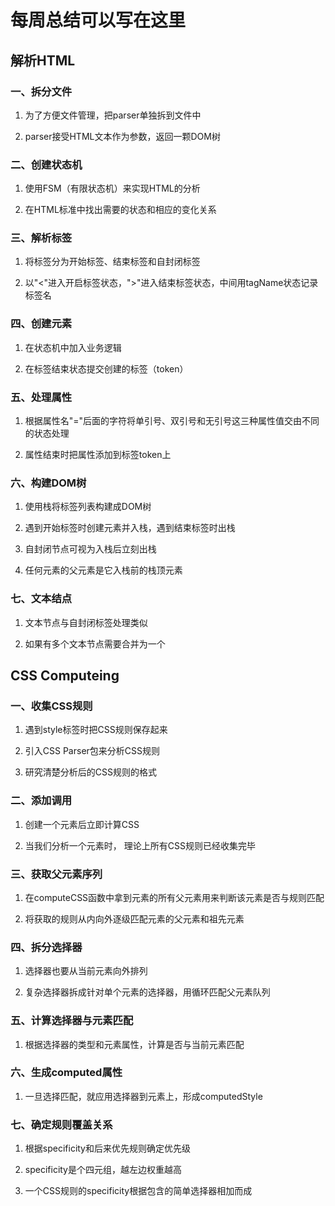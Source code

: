 # 每周总结可以写在这里

## 解析HTML

### 一、拆分文件

1. 为了方便文件管理，把parser单独拆到文件中

2. parser接受HTML文本作为参数，返回一颗DOM树

### 二、创建状态机

1. 使用FSM（有限状态机）来实现HTML的分析

2. 在HTML标准中找出需要的状态和相应的变化关系

### 三、解析标签

1. 将标签分为开始标签、结束标签和自封闭标签

2. 以"<"进入开启标签状态，">"进入结束标签状态，中间用tagName状态记录标签名

### 四、创建元素

1. 在状态机中加入业务逻辑

2. 在标签结束状态提交创建的标签（token）

### 五、处理属性

1. 根据属性名"="后面的字符将单引号、双引号和无引号这三种属性值交由不同的状态处理

2. 属性结束时把属性添加到标签token上

### 六、构建DOM树

1. 使用栈将标签列表构建成DOM树

2. 遇到开始标签时创建元素并入栈，遇到结束标签时出栈

3. 自封闭节点可视为入栈后立刻出栈

4. 任何元素的父元素是它入栈前的栈顶元素

### 七、文本结点

1. 文本节点与自封闭标签处理类似

2. 如果有多个文本节点需要合并为一个

## CSS Computeing

### 一、收集CSS规则

1. 遇到style标签时把CSS规则保存起来

2. 引入CSS Parser包来分析CSS规则

3. 研究清楚分析后的CSS规则的格式

### 二、添加调用

1. 创建一个元素后立即计算CSS

2. 当我们分析一个元素时， 理论上所有CSS规则已经收集完毕

### 三、获取父元素序列

1. 在computeCSS函数中拿到元素的所有父元素用来判断该元素是否与规则匹配

2. 将获取的规则从内向外逐级匹配元素的父元素和祖先元素

### 四、拆分选择器

1. 选择器也要从当前元素向外排列

2. 复杂选择器拆成针对单个元素的选择器，用循环匹配父元素队列

### 五、计算选择器与元素匹配

1. 根据选择器的类型和元素属性，计算是否与当前元素匹配

### 六、生成computed属性

1. 一旦选择匹配，就应用选择器到元素上，形成computedStyle

### 七、确定规则覆盖关系

1. 根据specificity和后来优先规则确定优先级

2. specificity是个四元组，越左边权重越高

3. 一个CSS规则的specificity根据包含的简单选择器相加而成


